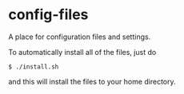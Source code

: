 config-files
============
A place for configuration files and settings.

To automatically install all of the files, just do

    $ ./install.sh

and this will install the files to your home directory.
